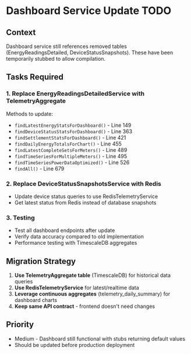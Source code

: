 # Dashboard Service Update TODO

## Context

Dashboard service still references removed tables (EnergyReadingsDetailed, DeviceStatusSnapshots).
These have been temporarily stubbed to allow compilation.

## Tasks Required

### 1. Replace EnergyReadingsDetailedService with TelemetryAggregate

Methods to update:

- `findLatestEnergyStatsForDashboard()` - Line 149
- `findDeviceStatusStatsForDashboard()` - Line 363
- `findSettlementStatsForDashboard()` - Line 421
- `findDailyEnergyTotalsForChart()` - Line 455
- `findLatestCompleteSetsForMeters()` - Line 489
- `findTimeSeriesForMultipleMeters()` - Line 495
- `findTimeSeriesPowerDataOptimized()` - Line 526
- `findAll()` - Line 679

### 2. Replace DeviceStatusSnapshotsService with Redis

- Update device status queries to use RedisTelemetryService
- Get latest status from Redis instead of database snapshots

### 3. Testing

- Test all dashboard endpoints after update
- Verify data accuracy compared to old implementation
- Performance testing with TimescaleDB aggregates

## Migration Strategy

1. **Use TelemetryAggregate table** (TimescaleDB) for historical data queries
2. **Use RedisTelemetryService** for latest/realtime data
3. **Leverage continuous aggregates** (telemetry_daily_summary) for dashboard charts
4. **Keep same API contract** - frontend doesn't need changes

## Priority

- Medium - Dashboard still functional with stubs returning default values
- Should be updated before production deployment
